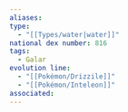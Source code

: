 ```yaml
---
aliases: 
type:
  - "[[Types/water|water]]"
national dex number: 816
tags:
  - Galar
evolution line:
  - "[[Pokémon/Drizzile]]"
  - "[[Pokémon/Inteleon]]"
associated: 
---
```

